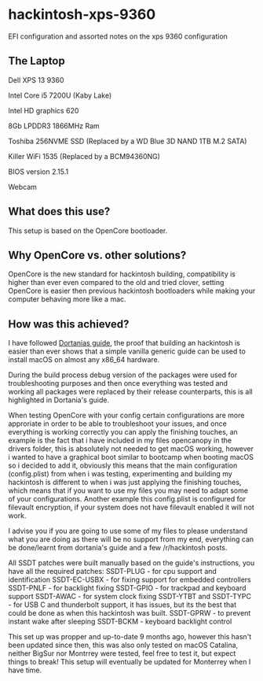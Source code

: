 # hackintosh-xps-9360
EFI configuration and assorted notes on the xps 9360 configuration

## The Laptop
 Dell XPS 13 9360
 
 Intel Core i5 7200U (Kaby Lake)
 
 Intel HD graphics 620
 
 8Gb LPDDR3 1866MHz Ram
 
 Toshiba 256NVME SSD (Replaced by a WD Blue 3D NAND 1TB M.2 SATA)
 
 Killer WiFi 1535 (Replaced by a BCM94360NG)
 
 BIOS version 2.15.1
 
 Webcam
 
## What does this use?
 This setup is based on the OpenCore bootloader.
 
## Why OpenCore vs. other solutions?
  OpenCore is the new standard for hackintosh building, compatibility is higher than ever even compared to the old and tried clover, setting OpenCore is easier then previous hackintosh bootloaders while making your computer behaving more like a mac.
  
## How was this achieved?
  I have followed [Dortanias guide](https://dortania-github-io.thrrip.space/OpenCore-Install-Guide/), the proof that building an hackintosh is easier than ever shows that a simple vanilla generic guide can be used to install macOS on almost any x86_64 hardware.
  
  During the build process debug version of the packages were used for troubleshooting purposes and then once everything was tested and working all packages were replaced by their release counterparts, this is all highlighted in Dortania's guide.
  
  When testing OpenCore with your config certain configurations are more approriate in order to be able to troubleshoot your issues, and once everything is working correctly you can apply the finishing touches, an example is the fact that i have included in my files opencanopy in the drivers folder, this is absolutely not needed to get macOS working, however i wanted to have a graphical boot similar to bootcamp when booting macOS so i decided to add it, obviously this means that the main configuration (config.plist) from when i was testing, experimenting and building my hackintosh is different to when i was just applying the finishing touches, which means that if you want to use my files you may need to adapt some of your configurations.
  Another example this config.plist is configured for filevault encryption, if your system does not have filevault enabled it will not work.
  
  I advise you if you are going to use some of my files to please understand what you are doing as there will be no support from my end, everything can be done/learnt from dortania's guide and a few /r/hackintosh posts.
  
  All SSDT patches were built manually based on the guide's instructions, you have all the required patches:
   SSDT-PLUG - for cpu support and identification
   SSDT-EC-USBX - for fixing support for embedded controllers
   SSDT-PNLF - for backlight fixing
   SSDT-GPIO - for trackpad and keyboard support
   SSDT-AWAC - for system clock fixing
   SSDT-YTBT and SSDT-TYPC - for USB C and thunderbolt support, it has issues, but its the best that could be done as when this hackintosh was built.
   SSDT-GPRW - to prevent instant wake after sleeping
   SSDT-BCKM - keyboard backlight control

 This set up was propper and up-to-date 9 months ago, however this hasn't been updated since then, this was also only tested on macOS Catalina, neither BigSur nor Montrrey were tested, feel free to test it, but expect things to break!
 This setup will eventually be updated for Monterrey when I have time.
